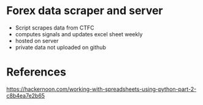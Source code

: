 # Forex data scraper and server
- Script scrapes data from CTFC
- computes signals and updates excel sheet weekly
- hosted on server
- private data not uploaded on github

# References
https://hackernoon.com/working-with-spreadsheets-using-python-part-2-c8b4ea7e2b65





